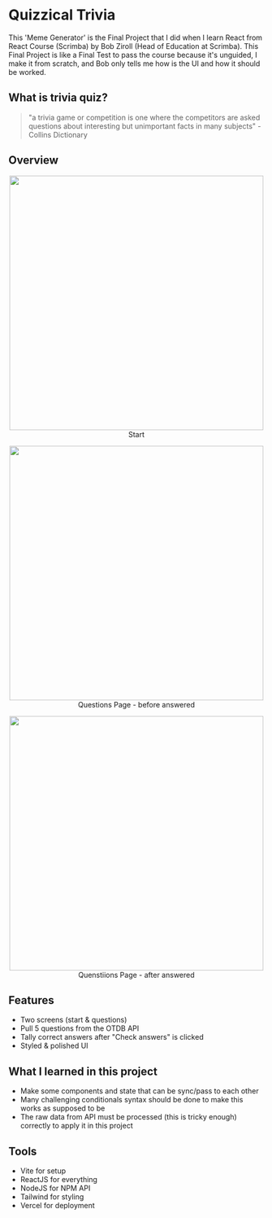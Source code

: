 # Quizzical Trivia
This 'Meme Generator' is the Final Project that I did when I learn React from React Course (Scrimba) by Bob Ziroll (Head of Education at Scrimba). This Final Project is like a Final Test to pass the course because it's unguided, I make it from scratch, and Bob only tells me how is the UI and how it should be worked.

## What is trivia quiz?
> "a trivia game or competition is one where the competitors are asked questions about interesting but unimportant facts in many subjects" - Collins Dictionary

## Overview

<p align="center">
  <img src="https://user-images.githubusercontent.com/107041835/187060851-06089096-bd9b-4f5a-b066-0cb7bc9ed213.png" width="500px"/>
  <br />
  Start
</p>

<p align="center">
  <img src="https://user-images.githubusercontent.com/107041835/187060875-708cff0f-8d92-483d-a2e0-f4c2859dc58d.png" width="500px"/>
  <br />
  Questions Page - before answered
</p>

<p align="center">
  <img src="https://user-images.githubusercontent.com/107041835/187061202-6077caac-6ca5-469e-ade2-ec8cfb8734f5.png" width="500px"/>
  <br />
  Quenstiions Page - after answered
</p>

## Features
- Two screens (start & questions)
- Pull 5 questions from the OTDB API
- Tally correct answers after "Check answers" is clicked
- Styled & polished UI

## What I learned in this project
- Make some components and state that can be sync/pass to each other
- Many challenging conditionals syntax should be done to make this works as supposed to be
- The raw data from API must be processed (this is tricky enough) correctly to apply it in this project

## Tools 
- Vite for setup
- ReactJS for everything
- NodeJS for NPM API
- Tailwind for styling
- Vercel for deployment
